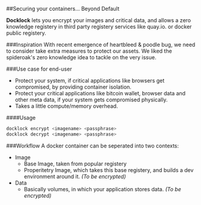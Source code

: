 
##Securing your containers... Beyond Default

**Docklock** lets you encrypt your images and critical data, and allows a zero knowledge registery in third party registery services like quay.io. or docker public registery.  

###Inspiration
With recent emergence of heartbleed & poodle bug, we need to consider take extra measures to protect our assets. We liked the spideroak's zero knowledge idea to tackle on the very issue. 

###Use case for end-user  
- Protect your system, if critical applications like browsers get compromised, by providing container isolation.  
- Protect your critical applications like bitcoin wallet, browser data and other meta data, if your system gets compromised physically. 
- Takes a little compute/memory overhead.  


####Usage 
```bash 
docklock encrypt <imagename> <passphrase>
docklock decrypt <imagename> <passphrase>
```	
###Workflow
A docker container can be seperated into two contexts:
- Image
	- Base Image, taken from popular registery 
	- Properitetry Image, which takes this base registery, and builds a dev environment around it. *(To be encrypted)* 
- Data  
	- Basically volumes, in which your application stores data. *(To be encrypted)*


	  

